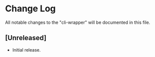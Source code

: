 # Change Log

All notable changes to the "cli-wrapper" will be documented in this file.

## [Unreleased]

- Initial release.

<!--
See: https://common-changelog.org/

## [0.0.1] - 2023-01-01

### Changed

### Added

### Removed

### Fixed
-->
